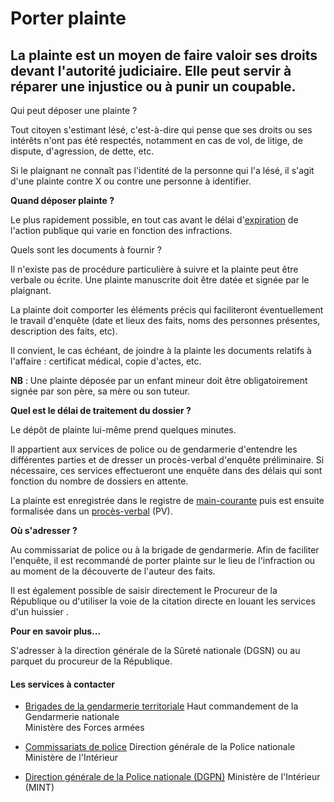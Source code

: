 # Porter plainte

La plainte est un moyen de faire valoir ses droits devant l'autorité judiciaire. Elle peut servir à réparer une injustice ou à punir un coupable.
-------------------------------------------------------------------------------------------------------------------------------------------------

Qui peut déposer une plainte ?

Tout citoyen s'estimant lésé, c'est-à-dire qui pense que ses droits ou ses intérêts n'ont pas été respectés, notamment en cas de vol, de litige, de dispute, d'agression, de dette, etc.  

Si le plaignant ne connaît pas l'identité de la personne qui l'a lésé, il s'agit d'une plainte contre X ou contre une personne à identifier.  

**Quand déposer plainte ?**

Le plus rapidement possible, en tout cas avant le délai d'[expiration](../../../services/expiration.md) de l'action publique qui varie en fonction des infractions.  

Quels sont les documents à fournir ?

Il n'existe pas de procédure particulière à suivre et la plainte peut être verbale ou écrite. Une plainte manuscrite doit être datée et signée par le plaignant.  

La plainte doit comporter les éléments précis qui faciliteront éventuellement le travail d'enquête (date et lieux des faits, noms des personnes présentes, description des faits, etc).  

Il convient, le cas échéant, de joindre à la plainte les documents relatifs à l'affaire : certificat médical, copie d'actes, etc.

**NB** : Une plainte déposée par un enfant mineur doit être obligatoirement signée par son père, sa mère ou son tuteur.

**Quel est le délai de traitement du dossier ?**  

Le dépôt de plainte lui-même prend quelques minutes.  

Il appartient aux services de police ou de gendarmerie d'entendre les différentes parties et de dresser un procès-verbal d'enquête préliminaire. Si nécessaire, ces services effectueront une enquête dans des délais qui sont fonction du nombre de dossiers en attente.  

La plainte est enregistrée dans le registre de [main-courante](../../../services/main-courante.md) puis est ensuite formalisée dans un [procès-verbal](../../../services/proces-verbal.md) (PV).  

**Où s'adresser ?**  

Au commissariat de police ou à la brigade de gendarmerie. Afin de faciliter l'enquête, il est recommandé de porter plainte sur le lieu de l'infraction ou au moment de la découverte de l'auteur des faits.  

Il est également possible de saisir directement le Procureur de la République ou d'utiliser la voie de la citation directe en louant les services d'un huissier .   

**Pour en savoir plus...**

S'adresser à la direction générale de la Sûreté nationale (DGSN) ou au parquet du procureur de la République.

#### Les services à contacter

*   [Brigades de la gendarmerie territoriale](../../../services/brigades-de-la-gendarmerie-territoriale.md) Haut commandement de la Gendarmerie nationale  
    Ministère des Forces armées  
    
*   [Commissariats de police](../../../services/commissariats-de-police.md) Direction générale de la Police nationale  
    Ministère de l'Intérieur  
    
*   [Direction générale de la Police nationale (DGPN)](../../../services/direction-generale-de-la-police-nationale-dgpn.md) Ministère de l'Intérieur (MINT)